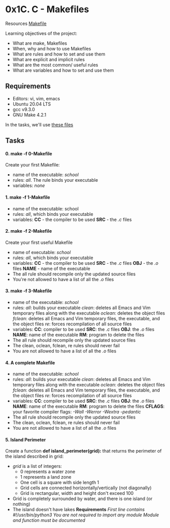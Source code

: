# 0x1C. C - Makefiles

Resources [Makefile](https://opensource.com/article/18/8/what-how-makefile)

Learning objectives of the project:
* What are make, Makefiles
* When, why and how to use Makefiles
* What are rules and how to set and use them
* What are explicit and implicit rules
* What are the most common/ useful rules
* What are variables and how to set and use them

## Requirements
* Editors: vi, vim, emacs
* Ubuntu 20.04 LTS
* gcc v9.3.0
* GNU Make 4.2.1

In the tasks, we'll use [these files](https://github.com/holbertonschool/0x1B.c)

## Tasks
#### 0. make -f 0-Makefile
Create your first Makefile:
* name of the executable: _school_
* rules: _all_. The rule binds your executable
* variables: _none_

#### 1. make -f 1-Makefile
* name of the executable: school
* rules: _all_, which binds your executable
* variables: __CC__ - the compiler to be used
             __SRC__ - the _.c_ files

#### 2. make -f 2-Makefile
Create your first useful Makefile
* name of executable: _school_
* rules: _all_, which binds your executable
* variables:
            __CC__ - the compiler to be used
            __SRC__ - the _.c_ files
            __OBJ__ - the _.o_ files
            __NAME__ - name of the executable
* The all rule should recompile only the updated source files
* You're not allowed to have a list of all the _.o_ files

#### 3. make -f 3-Makefile
* name of the executable: _school_
* rules:
        _all_: builds your executable
        _clean_: deletes all Emacs and Vim temporary files along with the executable
        _oclean_: deletes the object files
        _fclean_: deletes all Emacs and Vim temporary files, the executable, and the object files
        _re_: forces recompilation of all source files
* variables:
            __CC__: compiler to be used
            __SRC__: the _.c_ files
            __OBJ__: the _.o_ files
            __NAME__: name of the executable
            __RM__: program to delete the files
* The all rule should recompile only the updated source files
* The clean, oclean, fclean, re rules should never fail
* You are not allowed to have a list of all the _.o_ files

#### 4. A complete Makefile
* name of the executable: _school_
* rules:
        _all_: builds your executable
        _clean_: deletes all Emacs and Vim temporary files along with the executable
        _oclean_: deletes the object files
        _fclean_: deletes all Emacs and Vim temporary files, the executable, and the object files
        _re_: forces recompilation of all source files
* variables:
            __CC__: compiler to be used
            __SRC__: the _.c_ files
            __OBJ__: the _.o_ files
            __NAME__: name of the executable
            __RM__: program to delete the files
            __CFLAGS__: your favorite compiler flags: _-Wall_ _-Werror_ _-Wextra_ _-pedantic_
* The all rule should recompile only the updated source files
* The clean, oclean, fclean, re rules should never fail
* You are not allowed to have a list of all the _.o_ files

#### 5. Island Perimeter
Create a function __def island_perimeter(grid):__ that returns the perimeter of the island described in grid:
* _grid_ is a list of integers:
    * 0 represents a water zone
    * 1 represents a land zone
    * One cell is a square with side length 1
    * Grid cells are connected horizontally/vertically (not diagonally)
    * Grid is rectangular, width and height don't exceed 100
* Grid is completely surrounded by water, and there is one island (or nothing)
* The island doesn't have lakes
__Requirements__
_First line contains #!/usr/bin/python3_
_You are not required to import any module_
_Module and function must be documented_

